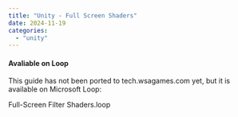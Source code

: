 ```yaml
---
title: "Unity - Full Screen Shaders"
date: 2024-11-19
categories: 
  - "unity"
---
```


#### Avaliable on Loop

This guide has not been ported to tech.wsagames.com yet, but it is available on Microsoft Loop:

Full-Screen Filter Shaders.loop
